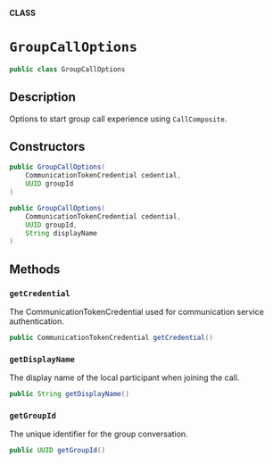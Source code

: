 **CLASS**

# `GroupCallOptions`

```java
public class GroupCallOptions
```

## Description

Options to start group call experience using `CallComposite`. 

## Constructors

```java
public GroupCallOptions(
    CommunicationTokenCredential cedential, 
    UUID groupId
)
```

```java
public GroupCallOptions(
    CommunicationTokenCredential cedential, 
    UUID groupId, 
    String displayName
)
```

## Methods

### `getCredential`

 The CommunicationTokenCredential used for communication service authentication.

```java
public CommunicationTokenCredential getCredential()
```

### `getDisplayName`

The display name of the local participant when joining the call.

```java
public String getDisplayName()
```

### `getGroupId`

The unique identifier for the group conversation.

```java
public UUID getGroupId()
```